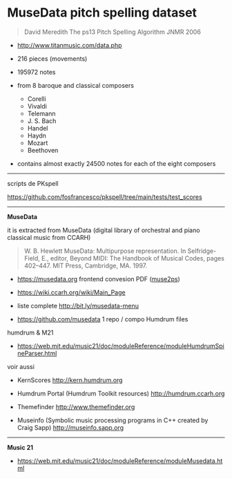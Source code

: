 # MuseData pitch spelling dataset

> David Meredith
> The ps13 Pitch Spelling Algorithm
> JNMR 2006

- http://www.titanmusic.com/data.php

- 216 pieces (movements) 

- 195972 notes

- from 8 baroque and classical composers
  
  - Corelli
  - Vivaldi
  - Telemann
  - J. S. Bach
  - Handel
  - Haydn
  - Mozart
  - Beethoven

- contains almost exactly 24500 notes for each of the eight composers

---

scripts de PKspell

https://github.com/fosfrancesco/pkspell/tree/main/tests/test_scores

---

**MuseData**

it is extracted from MuseData (digital library of orchestral and piano classical music from CCARH)

> W. B. Hewlett 
> MuseData: Multipurpose representation. 
> In Selfridge-Field, E., editor, Beyond MIDI: The Handbook of Musical Codes, pages 402–447. 
> MIT Press, Cambridge, MA. 1997.

- https://musedata.org
   frontend convesion PDF ([muse2ps](https://wiki.ccarh.org/wiki/Muse2ps))

- https://wiki.ccarh.org/wiki/Main_Page

- liste complete 
  http://bit.ly/musedata-menu

- https://github.com/musedata
  1 repo / compo
  Humdrum files

humdrum & M21 

- https://web.mit.edu/music21/doc/moduleReference/moduleHumdrumSpineParser.html

voir aussi

- KernScores
  http://kern.humdrum.org

- Humdrum Portal (Humdrum Toolkit resources)
  http://humdrum.ccarh.org

- Themefinder
  http://www.themefinder.org

- Museinfo (Symbolic music processing programs in C++ created by Craig Sapp)
  http://museinfo.sapp.org

----

**Music 21**

- https://web.mit.edu/music21/doc/moduleReference/moduleMusedata.html
